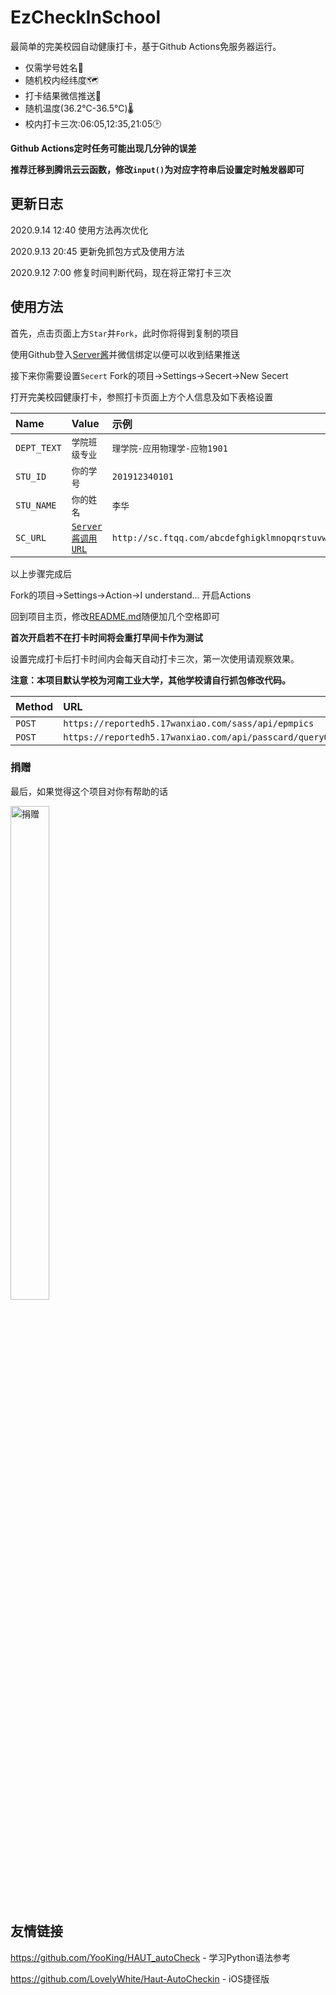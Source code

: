 # EzCheckInSchool
最简单的完美校园自动健康打卡，基于Github Actions免服务器运行。

- 仅需学号姓名🎫
- 随机校内经纬度🗺️
- 打卡结果微信推送💬
- 随机温度(36.2℃-36.5℃)🌡
- 校内打卡三次:06:05,12:35,21:05🕑

**Github Actions定时任务可能出现几分钟的误差**

**推荐迁移到腾讯云云函数，修改`input()`为对应字符串后设置定时触发器即可**

## 更新日志
2020.9.14 12:40 使用方法再次优化

2020.9.13 20:45 更新免抓包方式及使用方法

2020.9.12 7:00 修复时间判断代码，现在将正常打卡三次

## 使用方法
首先，点击页面上方`Star`并`Fork`，此时你将得到复制的项目

使用Github登入[Server酱](http://sc.ftqq.com/)并微信绑定以便可以收到结果推送

接下来你需要设置`Secert` Fork的项目->Settings->Secert->New Secert

打开完美校园健康打卡，参照打卡页面上方个人信息及如下表格设置

|Name|Value|示例|
| :-----| :---- | :---- |
|`DEPT_TEXT`|`学院班级专业`|`理学院-应用物理学-应物1901`|
|`STU_ID`|`你的学号`|`201912340101`|
|`STU_NAME`|`你的姓名`|`李华`|
|`SC_URL`|[`Server酱调用URL`](http://sc.ftqq.com/?c=code)|`http://sc.ftqq.com/abcdefghigklmnopqrstuvwxyz.send`| 
 
以上步骤完成后

Fork的项目->Settings->Action->I understand... 开启Actions

回到项目主页，修改[README.md](/README.md)随便加几个空格即可

**首次开启若不在打卡时间将会重打早间卡作为测试**

设置完成打卡后打卡时间内会每天自动打卡三次，第一次使用请观察效果。

**注意：本项目默认学校为河南工业大学，其他学校请自行抓包修改代码。**

|Method|URL|修改|
| :-----| :---- | :---- |
|`POST`|`https://reportedh5.17wanxiao.com/sass/api/epmpics`|`main.py`|
|`POST`|`https://reportedh5.17wanxiao.com/api/passcard/queryOrg`|`response.json`|

### 捐赠
最后，如果觉得这个项目对你有帮助的话

<img src="./donate.png" width = "35%" height = "45%" alt="捐赠"/>

## 友情链接

https://github.com/YooKing/HAUT_autoCheck - 学习Python语法参考

https://github.com/LovelyWhite/Haut-AutoCheckin - iOS捷径版

